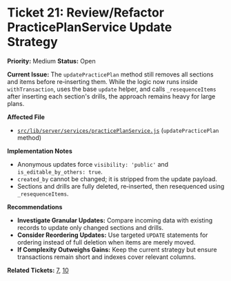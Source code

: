# Ticket 21: Review/Refactor PracticePlanService Update Strategy

**Priority:** Medium
**Status:** Open

**Current Issue:** The `updatePracticePlan` method still removes all sections and items before re‑inserting them. While the logic now runs inside `withTransaction`, uses the base `update` helper, and calls `_resequenceItems` after inserting each section's drills, the approach remains heavy for large plans.

**Affected File**
- [`src/lib/server/services/practicePlanService.js`](src/lib/server/services/practicePlanService.js) (`updatePracticePlan` method)

**Implementation Notes**
- Anonymous updates force `visibility: 'public'` and `is_editable_by_others: true`.
- `created_by` cannot be changed; it is stripped from the update payload.
- Sections and drills are fully deleted, re‑inserted, then resequenced using `_resequenceItems`.

**Recommendations**
- **Investigate Granular Updates:** Compare incoming data with existing records to update only changed sections and drills.
- **Consider Reordering Updates:** Use targeted `UPDATE` statements for ordering instead of full deletion when items are merely moved.
- **If Complexity Outweighs Gains:** Keep the current strategy but ensure transactions remain short and indexes cover relevant columns.

**Related Tickets:** [7](./07-api-scalability-practice-plans.md), [10](./10-refactor-state-sectionsstore.md)
